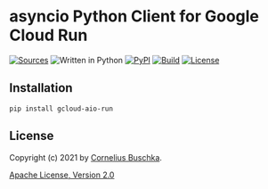 # asyncio Python Client for Google Cloud Run

[![Sources](https://img.shields.io/badge/sources-github-blue)](https://github.com/cbuschka/gcloud-aio-run) ![Written in Python](https://img.shields.io/badge/python-3.6,%203.7,%203.8,%203.9-blue.svg) [![PyPI](https://img.shields.io/pypi/v/gcloud-aio-run)](https://pypi.org/project/gcloud-aio-run/) [![Build](https://github.com/cbuschka/gcloud-aio-run/workflows/build/badge.svg)](https://github.com/cbuschka/gcloud-aio-run/actions) [![License](https://img.shields.io/badge/license-Apache%202.0-blue.svg)](https://github.com/cbuschka/gcloud-aio-run/blob/master/license.txt)

## Installation

```
pip install gcloud-aio-run
```

## License

Copyright (c) 2021 by [Cornelius Buschka](https://github.com/cbuschka).

[Apache License, Version 2.0](./license.txt)